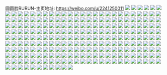 圆圆脸RURUN-主页地址: https://weibo.com/u/2241250011 
![](https://wx4.sinaimg.cn/mw2000/8596c2dbly1g38vzm8x50j21o0280e81.jpg) 
![](https://wx4.sinaimg.cn/mw2000/8596c2dbly1g385gvlcwcj20xr190tl1.jpg) 
![](https://wx4.sinaimg.cn/mw2000/8596c2dbly1g34ov4mzmij21lb1lb7wh.jpg) 
![](https://wx4.sinaimg.cn/mw2000/8596c2dbly1g34ov5idoij21ln1lnhdt.jpg) 
![](https://wx4.sinaimg.cn/mw2000/8596c2dbly1g33k6e976pj216n16ne3v.jpg) 
![](https://wx4.sinaimg.cn/mw2000/8596c2dbly1g2qusblfo8j21c01c1nbc.jpg) 
![](https://wx4.sinaimg.cn/mw2000/8596c2dbly1g2qusc1l0fj219e19f7jn.jpg) 
![](https://wx4.sinaimg.cn/mw2000/8596c2dbly1g2quscp2jjj21c01c1wnb.jpg) 
![](https://wx4.sinaimg.cn/mw2000/8596c2dbly1g2jse8f0w0j225s1mc7wh.jpg) 
![](https://wx4.sinaimg.cn/mw2000/8596c2dbly1g2jse7zp6bj20rs15snal.jpg) 
![](https://wx4.sinaimg.cn/mw2000/8596c2dbly1g2jse9femej225s1mc7w4.jpg) 
![](https://wx4.sinaimg.cn/mw2000/8596c2dbly1g2gjexqx67j21o027ux6p.jpg) 
![](https://wx4.sinaimg.cn/mw2000/8596c2dbly1g22f0oz9xzj20rs14xhdu.jpg) 
![](https://wx4.sinaimg.cn/mw2000/8596c2dbly1g22f0pyzs7j20v90v54j6.jpg) 
![](https://wx4.sinaimg.cn/mw2000/8596c2dbly1g1ud5a1f62j20yh19zdnm.jpg) 
![](https://wx4.sinaimg.cn/mw2000/8596c2dbly1g1ud5acwfaj225s1mc4ot.jpg) 
![](https://wx4.sinaimg.cn/mw2000/8596c2dbly1g1ud59jtb8j21mc25s4qp.jpg) 
![](https://wx4.sinaimg.cn/mw2000/8596c2dbly1g1ud5aop1oj20yq1aawxb.jpg) 
![](https://wx4.sinaimg.cn/mw2000/8596c2dbly1g1ud5aw5hkj20yh19z0zq.jpg) 
![](https://wx4.sinaimg.cn/mw2000/8596c2dbly1g1ud5bie37j21mc25s1kx.jpg) 
![](https://wx4.sinaimg.cn/mw2000/8596c2dbly1g1ud5ctz70j21mc25s1kx.jpg) 
![](https://wx4.sinaimg.cn/mw2000/8596c2dbly1g1ud5c39a4j225s1mcnpd.jpg) 
![](https://wx4.sinaimg.cn/mw2000/8596c2dbly1g1ud5zku94j21mc25sx41.jpg) 
![](https://wx4.sinaimg.cn/mw2000/8596c2dbly1g1t8ktf5i0j22c0340u0z.jpg) 
![](https://wx4.sinaimg.cn/mw2000/8596c2dbly1g1t8kufef3j22c0340qv6.jpg) 
![](https://wx4.sinaimg.cn/mw2000/8596c2dbly1g1t8kwallzj21w02iox6t.jpg) 
![](https://wx4.sinaimg.cn/mw2000/8596c2dbly1g1t8ks4apbj21o0280u0x.jpg) 
![](https://wx4.sinaimg.cn/mw2000/8596c2dbly1g12h7e6n1kj21o027zkjm.jpg) 
![](https://wx4.sinaimg.cn/mw2000/8596c2dbly1g12h7ga1utj21o027zkjl.jpg) 
![](https://wx4.sinaimg.cn/mw2000/8596c2dbly1g12h7fncilj21o027ze82.jpg) 
![](https://wx4.sinaimg.cn/mw2000/8596c2dbly1g12h7cknmpj22c0340e83.jpg) 
![](https://wx4.sinaimg.cn/mw2000/8596c2dbly1g12h7f0ilcj22c02c0b2a.jpg) 
![](https://wx4.sinaimg.cn/mw2000/8596c2dbly1g12h7olt8nj23402c01l0.jpg) 
![](https://wx4.sinaimg.cn/mw2000/8596c2dbly1g12h7pomdmj22c02c0e83.jpg) 
![](https://wx4.sinaimg.cn/mw2000/8596c2dbly1g12h7qmd47j22c02c07wi.jpg) 
![](https://wx4.sinaimg.cn/mw2000/8596c2dbly1g12h8i2ge8j22c0340hdu.jpg) 
![](https://wx4.sinaimg.cn/mw2000/8596c2dbly1g0szwtkwv5j227z1o0x6p.jpg) 
![](https://wx4.sinaimg.cn/mw2000/8596c2dbly1g0szwsx414j227z1o0kjl.jpg) 
![](https://wx4.sinaimg.cn/mw2000/8596c2dbly1g0szwsbmw4j20v91voqv9.jpg) 
![](https://wx4.sinaimg.cn/mw2000/8596c2dbly1g0ojx8jmkfj22c03404qq.jpg) 
![](https://wx4.sinaimg.cn/mw2000/8596c2dbly1g0ojxaalbmj22c0340b2b.jpg) 
![](https://wx4.sinaimg.cn/mw2000/8596c2dbly1g0ojx7u1waj22c02c04qr.jpg) 
![](https://wx4.sinaimg.cn/mw2000/8596c2dbly1g0ojxaylbzj227v1o0kjl.jpg) 
![](https://wx4.sinaimg.cn/mw2000/8596c2dbly1g0ojxbrmgjj22c0340u0y.jpg) 
![](https://wx4.sinaimg.cn/mw2000/8596c2dbly1g0ojx9gioyj227v1o0kjl.jpg) 
![](https://wx4.sinaimg.cn/mw2000/8596c2dbly1g0ojxd58lrj21o027ve81.jpg) 
![](https://wx4.sinaimg.cn/mw2000/8596c2dbly1g0ojxcik9cj22c02c0kjm.jpg) 
![](https://wx4.sinaimg.cn/mw2000/8596c2dbly1g0ojzfsufxj227v1o0b29.jpg) 
![](https://wx4.sinaimg.cn/mw2000/8596c2dbly1g0m75fnnlsj225q1mbhdt.jpg) 
![](https://wx4.sinaimg.cn/mw2000/8596c2dbly1g0m75eyuorj227z1o01l2.jpg) 
![](https://wx4.sinaimg.cn/mw2000/8596c2dbly1g0m75ghgcjj22c03407wj.jpg) 
![](https://wx4.sinaimg.cn/mw2000/8596c2dbly1g0m75hqkv5j22c02c0x6q.jpg) 
![](https://wx4.sinaimg.cn/mw2000/8596c2dbly1g0m75igvcdj227z1o07wi.jpg) 
![](https://wx4.sinaimg.cn/mw2000/8596c2dbly1g0m75jnrjtj22c02c0hdt.jpg) 
![](https://wx4.sinaimg.cn/mw2000/8596c2dbly1g0m75kimlnj21o01o01ky.jpg) 
![](https://wx4.sinaimg.cn/mw2000/8596c2dbly1g0m75j4zlwj225q1mbb2a.jpg) 
![](https://wx4.sinaimg.cn/mw2000/8596c2dbly1g0m774vc24j21o01o0npd.jpg) 
![](https://wx4.sinaimg.cn/mw2000/8596c2dbly1g0huomqboej227z1o0u0x.jpg) 
![](https://wx4.sinaimg.cn/mw2000/8596c2dbly1g0huondlb4j20xc18ex6p.jpg) 
![](https://wx4.sinaimg.cn/mw2000/8596c2dbly1g0huoo32hej227z1o0qv5.jpg) 
![](https://wx4.sinaimg.cn/mw2000/8596c2dbly1g0huoom5xxj21o027v4qp.jpg) 
![](https://wx4.sinaimg.cn/mw2000/8596c2dbly1g0huox4jacj215o15ogu8.jpg) 
![](https://wx4.sinaimg.cn/mw2000/8596c2dbly1g0huoq3hbkj22c02c04qr.jpg) 
![](https://wx4.sinaimg.cn/mw2000/8596c2dbly1g077b9bv63j20v815kqv5.jpg) 
![](https://wx4.sinaimg.cn/mw2000/8596c2dbly1fzy4p8kka1j20rs1qnu0y.jpg) 
![](https://wx4.sinaimg.cn/mw2000/8596c2dbly1fzy4pa4tlmj21sg2dsnpd.jpg) 
![](https://wx4.sinaimg.cn/mw2000/8596c2dbly1fzy4pbq055j20rs1qn4qr.jpg) 
![](https://wx4.sinaimg.cn/mw2000/8596c2dbly1fzy4pdbba5j21o027zb2a.jpg) 
![](https://wx4.sinaimg.cn/mw2000/8596c2dbly1fzy4pfg1qvj21o027v4qp.jpg) 
![](https://wx4.sinaimg.cn/mw2000/8596c2dbly1fzy4pea8k2j21o027ze82.jpg) 
![](https://wx4.sinaimg.cn/mw2000/8596c2dbly1fznplsmtzhj21o027vkjl.jpg) 
![](https://wx4.sinaimg.cn/mw2000/8596c2dbly1fznpl00ecrj21o027ve81.jpg) 
![](https://wx4.sinaimg.cn/mw2000/8596c2dbly1fznpsrelhgj21o027vkjl.jpg) 
![](https://wx4.sinaimg.cn/mw2000/8596c2dbly1fznptjoby6j22c0340u0x.jpg) 
![](https://wx4.sinaimg.cn/mw2000/8596c2dbly1fznpuh1sh3j23402c0hdu.jpg) 
![](https://wx4.sinaimg.cn/mw2000/8596c2dbly1fznpsdv6onj20rs1jkh19.jpg) 
![](https://wx4.sinaimg.cn/mw2000/8596c2dbly1fznppbcg4mj20rs15sgz7.jpg) 
![](https://wx4.sinaimg.cn/mw2000/8596c2dbly1fznpuo51gvj22c02c0b29.jpg) 
![](https://wx4.sinaimg.cn/mw2000/8596c2dbly1fznpuy59hlj22c0340e81.jpg) 
![](https://wx4.sinaimg.cn/mw2000/8596c2dbly1fzkenc9k9gj21o027z1ky.jpg) 
![](https://wx4.sinaimg.cn/mw2000/8596c2dbly1fzhxzfi6ylj21o027vhdt.jpg) 
![](https://wx4.sinaimg.cn/mw2000/8596c2dbly1fzhxzgqou7j21o027z4qq.jpg) 
![](https://wx4.sinaimg.cn/mw2000/8596c2dbly1fzhxzjdd9nj21o027vhdt.jpg) 
![](https://wx4.sinaimg.cn/mw2000/8596c2dbly1fzhxzeajdij21o027vqv5.jpg) 
![](https://wx4.sinaimg.cn/mw2000/8596c2dbly1fzhxzhv6yfj227z1o0npd.jpg) 
![](https://wx4.sinaimg.cn/mw2000/8596c2dbly1fzhxzm2xc8j227v1o0npd.jpg) 
![](https://wx4.sinaimg.cn/mw2000/8596c2dbly1fzc6uzpzlzj22c0340qv7.jpg) 
![](https://wx4.sinaimg.cn/mw2000/8596c2dbly1fzc6v35lcmj22c03401kz.jpg) 
![](https://wx4.sinaimg.cn/mw2000/8596c2dbly1fzc6v571y7j22ds1sg4qq.jpg) 
![](https://wx4.sinaimg.cn/mw2000/8596c2dbly1fzc6ulxnkdj22c0340npd.jpg) 
![](https://wx4.sinaimg.cn/mw2000/8596c2dbly1fz9y521i4aj215o15o4qp.jpg) 
![](https://wx4.sinaimg.cn/mw2000/8596c2dbly1fz9y51aoewj215o15oqbe.jpg) 
![](https://wx4.sinaimg.cn/mw2000/8596c2dbly1fz9y52kxcxj215o15ogse.jpg) 
![](https://wx4.sinaimg.cn/mw2000/8596c2dbly1fz1sytelwgj21o027v7wk.jpg) 
![](https://wx4.sinaimg.cn/mw2000/8596c2dbly1fz1swx882wj216q1kwnf2.jpg) 
![](https://wx4.sinaimg.cn/mw2000/8596c2dbly1fz1svo3h25j22c02c0e82.jpg) 
![](https://wx4.sinaimg.cn/mw2000/8596c2dbly1fz1sx4v81tj23402c0e83.jpg) 
![](https://wx4.sinaimg.cn/mw2000/8596c2dbly1fyw2hd7w5xj227z1o0npd.jpg) 
![](https://wx4.sinaimg.cn/mw2000/8596c2dbly1fymkqu522jj225s1mcx1s.jpg) 
![](https://wx4.sinaimg.cn/mw2000/8596c2dbly1fyjd0kx5ejj20qo0r34am.jpg) 
![](https://wx4.sinaimg.cn/mw2000/8596c2dbly1fyjd0j45zaj20qo0zkgum.jpg) 
![](https://wx4.sinaimg.cn/mw2000/8596c2dbly1fyddbnyxgcj20rs1qnqv6.jpg) 
![](https://wx4.sinaimg.cn/mw2000/8596c2dbly1fy8qb3nwsjj21o027v1ky.jpg) 
![](https://wx4.sinaimg.cn/mw2000/8596c2dbly1fy8qb9lqluj20u0140khm.jpg) 
![](https://wx4.sinaimg.cn/mw2000/8596c2dbly1fy8qbgqr33j21o027v1ky.jpg) 
![](https://wx4.sinaimg.cn/mw2000/8596c2dbly1fy0k3p4173j21o027z4qp.jpg) 
![](https://wx4.sinaimg.cn/mw2000/8596c2dbly1fy0k3oc14rj22c0340hdv.jpg) 
![](https://wx4.sinaimg.cn/mw2000/8596c2dbly1fxs75rh4ecj21o027v4qp.jpg) 
![](https://wx4.sinaimg.cn/mw2000/8596c2dbly1fxs75slcoaj22c0340b29.jpg) 
![](https://wx4.sinaimg.cn/mw2000/8596c2dbly1fxs75rym0lj21o02801kx.jpg) 
![](https://wx4.sinaimg.cn/mw2000/8596c2dbly1fxevjy19o5j20v90ml77c.jpg) 
![](https://wx4.sinaimg.cn/mw2000/8596c2dbly1fxa4o5kvvgj20v80nge5m.jpg) 
![](https://wx4.sinaimg.cn/mw2000/8596c2dbly1fwkqzf9e4dj22c02c0hdt.jpg) 
![](https://wx4.sinaimg.cn/mw2000/8596c2dbly1fwkqzfsazsj22c02c0hdt.jpg) 
![](https://wx4.sinaimg.cn/mw2000/8596c2dbly1fwkqzgp5r0j22c02c0npd.jpg) 
![](https://wx4.sinaimg.cn/mw2000/8596c2dbly1fwg5akie4gj22801o01kz.jpg) 
![](https://wx4.sinaimg.cn/mw2000/8596c2dbly1fwg5ajht8fj22801o0e82.jpg) 
![](https://wx4.sinaimg.cn/mw2000/8596c2dbly1fwg5ai96a6j21o02801ky.jpg) 
![](https://wx4.sinaimg.cn/mw2000/8596c2dbly1fwg5avh25lj22c02c0kjl.jpg) 
![](https://wx4.sinaimg.cn/mw2000/8596c2dbly1fwg5bkh8j1j22c02c0qv6.jpg) 
![](https://wx4.sinaimg.cn/mw2000/8596c2dbly1fwg5awb3u0j21o0230npd.jpg) 
![](https://wx4.sinaimg.cn/mw2000/8596c2dbly1fw0jrzavxij21o02307tn.jpg) 
![](https://wx4.sinaimg.cn/mw2000/8596c2dbly1fw0jrycdusj21o0230b29.jpg) 
![](https://wx4.sinaimg.cn/mw2000/8596c2dbly1fvyujemd00j22ds1sg4qp.jpg) 
![](https://wx4.sinaimg.cn/mw2000/8596c2dbly1fvyujf8a5lj23402c01ky.jpg) 
![](https://wx4.sinaimg.cn/mw2000/8596c2dbly1fvyopclc1tj22c0340x6q.jpg) 
![](https://wx4.sinaimg.cn/mw2000/8596c2dbly1fvyop8nuqvj20qo0zktlw.jpg) 
![](https://wx4.sinaimg.cn/mw2000/8596c2dbly1fvyopi67wkj20qq0zkb29.jpg) 
![](https://wx4.sinaimg.cn/mw2000/8596c2dbly1fvyopkb438j23402c0qv6.jpg) 
![](https://wx4.sinaimg.cn/mw2000/8596c2dbly1fvyopge3d7j23402c0qv6.jpg) 
![](https://wx4.sinaimg.cn/mw2000/8596c2dbly1fvyopn851oj23402c0qv6.jpg) 
![](https://wx4.sinaimg.cn/mw2000/8596c2dbly1fvyop64qzgj22802zyhdv.jpg) 
![](https://wx4.sinaimg.cn/mw2000/8596c2dbly1fvyoqcia6xj22c0340x6q.jpg) 
![](https://wx4.sinaimg.cn/mw2000/8596c2dbly1fvyoqpkg8mj228030khdv.jpg) 
![](https://wx4.sinaimg.cn/mw2000/8596c2dbly1fvx9xcikk0j21o02307wh.jpg) 
![](https://wx4.sinaimg.cn/mw2000/8596c2dbly1fvx9xd3mhrj22c02x0x6p.jpg) 
![](https://wx4.sinaimg.cn/mw2000/8596c2dbly1fvx9xdxxpnj22c02x07wi.jpg) 
![](https://wx4.sinaimg.cn/mw2000/8596c2dbly1fvx9xekvj5j22c02x0hdu.jpg) 
![](https://wx4.sinaimg.cn/mw2000/8596c2dbly1fvx9xfi4r1j22c02c0b2a.jpg) 
![](https://wx4.sinaimg.cn/mw2000/8596c2dbly1fvx9xg70dxj22c02c07wi.jpg) 
![](https://wx4.sinaimg.cn/mw2000/8596c2dbly1fvrll5oh25j22802yonpe.jpg) 
![](https://wx4.sinaimg.cn/mw2000/8596c2dbly1fvrll9iuomj22802yonpe.jpg) 
![](https://wx4.sinaimg.cn/mw2000/8596c2dbly1fvrlldkj04j20xc18eqfn.jpg) 
![](https://wx4.sinaimg.cn/mw2000/8596c2dbly1fvrllgknlmj22c02c0b2a.jpg) 
![](https://wx4.sinaimg.cn/mw2000/8596c2dbly1fvrllc4fpuj22c02c0u0x.jpg) 
![](https://wx4.sinaimg.cn/mw2000/8596c2dbly1fvrllkifo1j22c02c0x6p.jpg) 
![](https://wx4.sinaimg.cn/mw2000/8596c2dbly1fvof5x1f4yj20u0142q7o.jpg) 
![](https://wx4.sinaimg.cn/mw2000/8596c2dbly1fvkyo38uypj22c02c01kz.jpg) 
![](https://wx4.sinaimg.cn/mw2000/8596c2dbly1fvkyo5u6bcj22c02c0hdt.jpg) 
![](https://wx4.sinaimg.cn/mw2000/8596c2dbly1fvkyo7s6btj21o027vhdt.jpg) 
![](https://wx4.sinaimg.cn/mw2000/8596c2dbly1fvcrhflsnjj21o027ve81.jpg) 
![](https://wx4.sinaimg.cn/mw2000/8596c2dbly1fvch6z17e1j22c02c01kx.jpg) 
![](https://wx4.sinaimg.cn/mw2000/8596c2dbly1fvch7374nwj23402bxkjl.jpg) 
![](https://wx4.sinaimg.cn/mw2000/8596c2dbly1fvch710ncyj22c02c01kx.jpg) 
![](https://wx4.sinaimg.cn/mw2000/8596c2dbly1fvch7d4elhj22802zqu0z.jpg) 
![](https://wx4.sinaimg.cn/mw2000/8596c2dbly1fvch77tocgj23402c01l0.jpg) 
![](https://wx4.sinaimg.cn/mw2000/8596c2dbly1fvchbm8fwrj22c0340qv8.jpg) 
![](https://wx4.sinaimg.cn/mw2000/8596c2dbly1fvch7iy4gcj22c02c07wi.jpg) 
![](https://wx4.sinaimg.cn/mw2000/8596c2dbly1fvchbn613yj22c02c0th3.jpg) 
![](https://wx4.sinaimg.cn/mw2000/8596c2dbly1fvchbkpkx5j22c02c0qui.jpg) 
![](https://wx4.sinaimg.cn/mw2000/8596c2dbly1fvbhzd85pqj23402c0npg.jpg) 
![](https://wx4.sinaimg.cn/mw2000/8596c2dbly1fvbi2ay70oj22c03401l0.jpg) 
![](https://wx4.sinaimg.cn/mw2000/8596c2dbly1fvbi0ey4nqj23402c0qv7.jpg) 
![](https://wx4.sinaimg.cn/mw2000/8596c2dbly1fvbi1cwvldj22182rob2b.jpg) 
![](https://wx4.sinaimg.cn/mw2000/8596c2dbly1fvbi0mjo98j22c02c0kjn.jpg) 
![](https://wx4.sinaimg.cn/mw2000/8596c2dbly1fvbi2g2xtrj22c02c0e83.jpg) 
![](https://wx4.sinaimg.cn/mw2000/8596c2dbly1fvbhzggpybj22c02c01jy.jpg) 
![](https://wx4.sinaimg.cn/mw2000/8596c2dbly1fvbi1jl7vzj22c02c0b2b.jpg) 
![](https://wx4.sinaimg.cn/mw2000/8596c2dbly1fvbi2lsv89j22c02c0npe.jpg) 
![](https://wx4.sinaimg.cn/mw2000/8596c2dbly1fuwm7au13xj221v21v4qp.jpg) 
![](https://wx4.sinaimg.cn/mw2000/8596c2dbly1fuwm90miyvj23402bxb29.jpg) 
![](https://wx4.sinaimg.cn/mw2000/8596c2dbly1fuwmao4vapj22c02x0hdx.jpg) 
![](https://wx4.sinaimg.cn/mw2000/8596c2dbly1fuwm7e6614j22c02c0x6p.jpg) 
![](https://wx4.sinaimg.cn/mw2000/8596c2dbly1fuwm7gmusvj22c02c0hdt.jpg) 
![](https://wx4.sinaimg.cn/mw2000/8596c2dbly1fuwm78d4dxj22c02c0x6p.jpg) 
![](https://wx4.sinaimg.cn/mw2000/8596c2dbly1fuwm8ql8onj22c02c0hdt.jpg) 
![](https://wx4.sinaimg.cn/mw2000/8596c2dbly1fuwm8ts6kuj22c02c04qq.jpg) 
![](https://wx4.sinaimg.cn/mw2000/8596c2dbly1fuwm8xpzawj22c02c0qv5.jpg) 
![](https://wx4.sinaimg.cn/mw2000/8596c2dbly1fukxv45uklj21o027vb2a.jpg) 
![](https://wx4.sinaimg.cn/mw2000/8596c2dbly1fukxv6q8atj21o027v1ky.jpg) 
![](https://wx4.sinaimg.cn/mw2000/8596c2dbly1fukxv9l1cvj21o027vhdu.jpg) 
![](https://wx4.sinaimg.cn/mw2000/8596c2dbly1fukxv1jjenj22c02c0qv5.jpg) 
![](https://wx4.sinaimg.cn/mw2000/8596c2dbly1fukxvaunijj22c02c0txk.jpg) 
![](https://wx4.sinaimg.cn/mw2000/8596c2dbly1fukxvdmn5ij22c02c0b2a.jpg) 
![](https://wx4.sinaimg.cn/mw2000/8596c2dbly1fu4yxukobxj21o027vb29.jpg) 
![](https://wx4.sinaimg.cn/mw2000/8596c2dbly1fu4yxw5db3j22c02x01ky.jpg) 
![](https://wx4.sinaimg.cn/mw2000/8596c2dbly1fu4yxv6z5sj21o027ve81.jpg) 
![](https://wx4.sinaimg.cn/mw2000/8596c2dbly1fu4yxwxjsgj22c02c0kjl.jpg) 
![](https://wx4.sinaimg.cn/mw2000/8596c2dbly1fu4yy26dfoj22c02c04qp.jpg) 
![](https://wx4.sinaimg.cn/mw2000/8596c2dbly1fu4yxxjzwvj22c02c07wi.jpg) 
![](https://wx4.sinaimg.cn/mw2000/8596c2dbly1ftavial7zyj23402c0x6q.jpg) 
![](https://wx4.sinaimg.cn/mw2000/8596c2dbly1ft6bnpmlutj22c02c04jf.jpg) 
![](https://wx4.sinaimg.cn/mw2000/8596c2dbly1ft6bq63pm1j21w01w0b2b.jpg) 
![](https://wx4.sinaimg.cn/mw2000/8596c2dbly1ft6bns426nj22en340b2c.jpg) 
![](https://wx4.sinaimg.cn/mw2000/8596c2dbly1ft6bnqwgcvj22c02c0b29.jpg) 
![](https://wx4.sinaimg.cn/mw2000/8596c2dbly1ft6bnt97tgj22c02c0hdt.jpg) 
![](https://wx4.sinaimg.cn/mw2000/8596c2dbly1ft6bnu4jr5j22c02c0u0x.jpg) 
![](https://wx4.sinaimg.cn/mw2000/8596c2dbly1ft088qixnpj22c02c0u0x.jpg) 
![](https://wx4.sinaimg.cn/mw2000/8596c2dbly1ft088r5jn9j22c02c0kjl.jpg) 
![](https://wx4.sinaimg.cn/mw2000/8596c2dbly1ft088rympbj22c02c0kjl.jpg) 
![](https://wx4.sinaimg.cn/mw2000/8596c2dbly1ft088srpjpj22c02c0e81.jpg) 
![](https://wx4.sinaimg.cn/mw2000/8596c2dbly1ft088tijhuj22c02c0qv5.jpg) 
![](https://wx4.sinaimg.cn/mw2000/8596c2dbly1ft088uc5c8j22c02c0hdt.jpg) 
![](https://wx4.sinaimg.cn/mw2000/8596c2dbly1ft088v0rg3j22c02c0e81.jpg) 
![](https://wx4.sinaimg.cn/mw2000/8596c2dbly1ft088vvyiuj22c02c0u0x.jpg) 
![](https://wx4.sinaimg.cn/mw2000/8596c2dbly1ft08kmeqojj22c02c0u0x.jpg) 
![](https://wx4.sinaimg.cn/mw2000/8596c2dbly1fsvvn50a9hj22c02c01kz.jpg) 
![](https://wx4.sinaimg.cn/mw2000/8596c2dbly1fsvvnk0wmtj22c02rpnpd.jpg) 
![](https://wx4.sinaimg.cn/mw2000/8596c2dbly1fsvvnowp9pj21f01w0kjl.jpg) 
![](https://wx4.sinaimg.cn/mw2000/8596c2dbly1fsnqsiy243j22ds1sg7wi.jpg) 
![](https://wx4.sinaimg.cn/mw2000/8596c2dbly1fsnqsh2u1fj22c02c07wi.jpg) 
![](https://wx4.sinaimg.cn/mw2000/8596c2dbly1fsaq5yhpnyj22c02c01kx.jpg) 
![](https://wx4.sinaimg.cn/mw2000/8596c2dbly1fsaq61c182j22c02c0b29.jpg) 
![](https://wx4.sinaimg.cn/mw2000/8596c2dbly1fsaq5w0k1jj22c02c04qq.jpg) 
![](https://wx4.sinaimg.cn/mw2000/8596c2dbly1fsaq65h64fj22c02c0qv5.jpg) 
![](https://wx4.sinaimg.cn/mw2000/8596c2dbly1fsaq67gtsaj22c02c04qp.jpg) 
![](https://wx4.sinaimg.cn/mw2000/8596c2dbly1fsaq69ypixj22c02c0b29.jpg) 
![](https://wx4.sinaimg.cn/mw2000/8596c2dbly1fs6e28pahzj21w01w0npg.jpg) 
![](https://wx4.sinaimg.cn/mw2000/8596c2dbly1fs6e1u7novj22c02c0qv5.jpg) 
![](https://wx4.sinaimg.cn/mw2000/8596c2dbly1fs6e2004j9j22c02c04qp.jpg) 
![](https://wx4.sinaimg.cn/mw2000/8596c2dbly1fs5zr1ljzdj22c02c0b29.jpg) 
![](https://wx4.sinaimg.cn/mw2000/8596c2dbly1fs5zpqg8usj22c02c0qv5.jpg) 
![](https://wx4.sinaimg.cn/mw2000/8596c2dbly1fs5zpmvjtgj22c02c0hdt.jpg) 
![](https://wx4.sinaimg.cn/mw2000/8596c2dbly1fs5zpnu0gkj22c02c0kjl.jpg) 
![](https://wx4.sinaimg.cn/mw2000/8596c2dbly1fs5zplxel3j22c02c04qp.jpg) 
![](https://wx4.sinaimg.cn/mw2000/8596c2dbly1fs5zpotx28j22c02c0hdt.jpg) 
![](https://wx4.sinaimg.cn/mw2000/8596c2dbly1frfsy4wfckj21to10xqem.jpg) 
![](https://wx4.sinaimg.cn/mw2000/8596c2dbly1frfsy75u5jj21to10xam4.jpg) 
![](https://wx4.sinaimg.cn/mw2000/8596c2dbly1frfsy24al7j21to10xqew.jpg) 
![](https://wx4.sinaimg.cn/mw2000/8596c2dbly1fr9n2nwwrzj22c02c0hdt.jpg) 
![](https://wx4.sinaimg.cn/mw2000/8596c2dbly1fr9n2gomnzj21sg1sgtww.jpg) 
![](https://wx4.sinaimg.cn/mw2000/8596c2dbly1fr9n2m8zifj22c02c0hdt.jpg) 
![](https://wx4.sinaimg.cn/mw2000/8596c2dbly1fqtreskcq9j21f01f0u0x.jpg) 
![](https://wx4.sinaimg.cn/mw2000/8596c2dbly1fqtreh7myvj20hs0hs41j.jpg) 
![](https://wx4.sinaimg.cn/mw2000/8596c2dbly1fqtrf093bfj22c02c01kx.jpg) 
![](https://wx4.sinaimg.cn/mw2000/8596c2dbly1fqsmamde98j225s1mc1kx.jpg) 
![](https://wx4.sinaimg.cn/mw2000/8596c2dbly1fpu27pqditj20ku112acs.jpg) 
![](https://wx4.sinaimg.cn/mw2000/8596c2dbly1fpu27q35vjj20ku11244g.jpg) 
![](https://wx4.sinaimg.cn/mw2000/8596c2dbly1fpifd4vuqzj20ku0q1wi0.jpg) 
![](https://wx4.sinaimg.cn/mw2000/8596c2dbly1fpifd5uwt1j20oz0oz7be.jpg) 
![](https://wx4.sinaimg.cn/mw2000/8596c2dbly1fpifd49ntbj22c02c04qp.jpg) 
![](https://wx4.sinaimg.cn/mw2000/8596c2dbly1fpifd8jw8dj22c02c04qp.jpg) 
